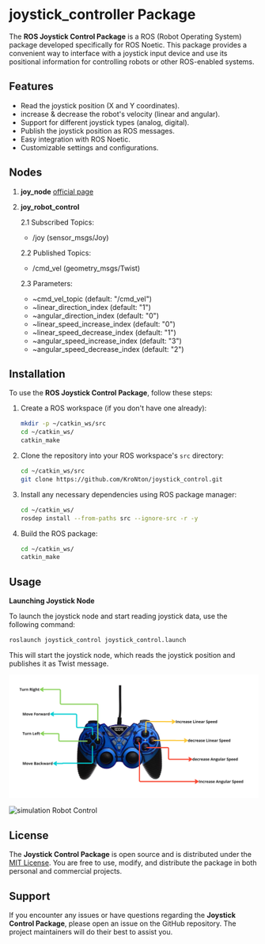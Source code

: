 # joystick_controller Package

The **ROS Joystick Control Package** is a ROS (Robot Operating System) package developed specifically for ROS Noetic. This package provides a convenient way to interface with a joystick input device and use its positional information for controlling robots or other ROS-enabled systems.

## Features

- Read the joystick position (X and Y coordinates).
- increase & decrease the robot's velocity (linear and angular).
- Support for different joystick types (analog, digital).
- Publish the joystick position as ROS messages.
- Easy integration with ROS Noetic.
- Customizable settings and configurations.


## Nodes
1. **joy_node**  [official page](http://wiki.ros.org/joy)
   
2. **joy_robot_control**
   
   2.1 Subscribed Topics:
   
      - /joy (sensor_msgs/Joy)
   
   2.2 Published Topics:

      - /cmd_vel (geometry_msgs/Twist)
        
   2.3 Parameters:
   
      - ~cmd_vel_topic (default: "/cmd_vel")
      - ~linear_direction_index (default: "1")
      - ~angular_direction_index (default: "0")
      - ~linear_speed_increase_index (default: "0")
      - ~linear_speed_decrease_index (default: "1")
      - ~angular_speed_increase_index (default: "3")
      - ~angular_speed_decrease_index (default: "2")

## Installation

To use the **ROS Joystick Control Package**, follow these steps:

1. Create a ROS workspace (if you don't have one already):

   ```bash
   mkdir -p ~/catkin_ws/src
   cd ~/catkin_ws/
   catkin_make
   
2. Clone the repository into your ROS workspace's `src` directory:
   
   ```bash
   cd ~/catkin_ws/src
   git clone https://github.com/KroNton/joystick_control.git
   
3. Install any necessary dependencies using ROS package manager:
   
   ```bash
   cd ~/catkin_ws/
   rosdep install --from-paths src --ignore-src -r -y
   
4. Build the ROS package:
   
    ```bash
    cd ~/catkin_ws/
    catkin_make
## Usage
**Launching Joystick Node**

To launch the joystick node and start reading joystick data, use the following command:
   ```bash
   roslaunch joystick_control joystick_control.launch
   ```
   
This will start the joystick node, which reads the joystick position and publishes it as Twist message.

![Joystick Robot Controller](https://github.com/KroNton/joystick_control/blob/main/images/joystick_control.png)

   ![simulation Robot Control](https://github.com/KroNton/joystick_control/blob/main/images/control_robot.gif)

## License
  The  **Joystick Control Package** is open source and is distributed under the [MIT License](https://opensource.org/license/mit/). You are free to use, modify, and distribute the package in both personal and commercial projects.
  
## Support
If you encounter any issues or have questions regarding the **Joystick Control Package**, please open an issue on the GitHub repository. The project maintainers will do their best to assist you.


